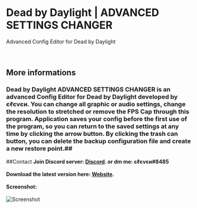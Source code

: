 # Dead by Daylight | ADVANCED SETTINGS CHANGER
Advanced Config Editor for Dead by Daylight
<br /><br /><br />
## More informations
### Dead by Daylight ADVANCED SETTINGS CHANGER is an advanced Config Editor for Dead by Daylight developed by єℓєνєи. You can change all graphic or audio settings, change the resolution to stretched or remove the FPS Cap through this program. Application saves your config before the first use of the program, so you can return to the saved settings at any time by clicking the arrow button. By clicking the trash can button, you can delete the backup configuration file and create a new restore point.##
##Contact
**Join Discord server: [Discord](https://discord.com/invite/EY9uaqTS7Z). or dm me: єℓєνєи#8485**
<br /><br />
**Download the latest version here: [Website](http://dbdconfigeditor.epizy.com/).**
<br /><br />
**Screenshot:**<br /><br />
![Screenshot](https://github.com/elefelen/dead-by-daylight-advanced-settings-changer/blob/main/image2.PNG)

